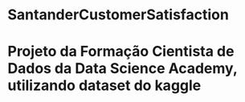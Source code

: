 # SantanderCustomerSatisfaction
# Projeto da Formação Cientista de Dados da Data Science Academy, utilizando dataset do kaggle
